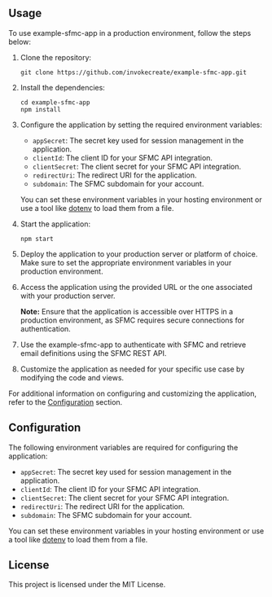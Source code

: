 ## Usage

To use example-sfmc-app in a production environment, follow the steps below:

1. Clone the repository:

   ```shell
   git clone https://github.com/invokecreate/example-sfmc-app.git
   ```

2. Install the dependencies:

   ```shell
   cd example-sfmc-app
   npm install
   ```

3. Configure the application by setting the required environment variables:
   - `appSecret`: The secret key used for session management in the application.
   - `clientId`: The client ID for your SFMC API integration.
   - `clientSecret`: The client secret for your SFMC API integration.
   - `redirectUri`: The redirect URI for the application.
   - `subdomain`: The SFMC subdomain for your account.

   You can set these environment variables in your hosting environment or use a tool like [dotenv](https://www.npmjs.com/package/dotenv) to load them from a file.

4. Start the application:

   ```shell
   npm start
   ```

5. Deploy the application to your production server or platform of choice. Make sure to set the appropriate environment variables in your production environment.

6. Access the application using the provided URL or the one associated with your production server.

   **Note:** Ensure that the application is accessible over HTTPS in a production environment, as SFMC requires secure connections for authentication.

7. Use the example-sfmc-app to authenticate with SFMC and retrieve email definitions using the SFMC REST API.

8. Customize the application as needed for your specific use case by modifying the code and views.

For additional information on configuring and customizing the application, refer to the [Configuration](#configuration) section.

## Configuration

The following environment variables are required for configuring the application:

- `appSecret`: The secret key used for session management in the application.
- `clientId`: The client ID for your SFMC API integration.
- `clientSecret`: The client secret for your SFMC API integration.
- `redirectUri`: The redirect URI for the application.
- `subdomain`: The SFMC subdomain for your account.

You can set these environment variables in your hosting environment or use a tool like [dotenv](https://www.npmjs.com/package/dotenv) to load them from a file.

## License

This project is licensed under the MIT License.
